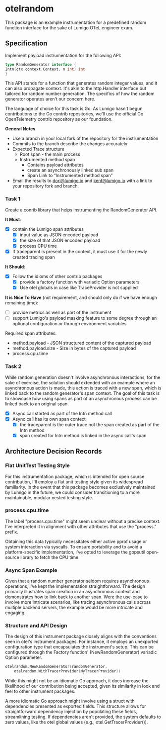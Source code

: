 # otelrandom

This package is an example instrumentation for a predefined random function interface
for the sake of Lumigo OTeL engineer exam.

## Specification

Implement payload instrumentation for the following API:

```go
type RandomGenerator interface {
Intn(ctx context.Context, n int) int
}
```

This API stands for a function that generates random integer values, and it can also propagate context.
It's akin to the http.Handler interface but tailored for random number generation.
The specifics of how the random generator operates aren't our concern here.

The language of choice for this task is Go.
As Lumigo hasn't begun contributions to the Go contrib repositories,
we'll use the official Go OpenTelemetry contrib repository as our foundation.

**General Notes**

- Use a branch in your local fork of the repository for the instrumentation
- Commits to the branch describe the changes accurately
- Expected Trace structure
    - Root span - the main process
    - Instrumented method span
        - Contains payload attributes
        - create an asynchronously linked sub span
        - Span Link to “Instrumented method span”
- Email the results to dori@lumigo.io and kenf@lumigo.io with a link to your repository fork and branch.

### Task 1

Create a conrib library that helps instrumenting the RandomGenerator API.

**It Must**:

- [x] contain the Lumigo span attributes
    - [x] input value as JSON encoded payload
    - [x] the size of that JSON encoded payload
    - [x] process CPU time
- [x] If traceparent is present in the context, it must use it for the newly created tracing span

**It Should**:

- [x] Follow the idioms of other contrib packages
    - [x] provide a factory function with variadic Option parameters
    - [x] Use otel globals in case like TraceProvider is not supplied

**It is Nice To Have** (not requirement, and should only do if we have enough remaining time):

- [ ] provide metrics as well as part of the instrument
- [ ] support Lumigo's payload masking feature
  to some degree through an optional configuration
  or through environment variables

Required span attributes:

- method.payload - JSON structured content of the captured payload
- method.payload.size - Size in bytes of the captured payload
- process.cpu.time

### Task 2

While random generation doesn't involve asynchronous interactions, for the sake of exercise,
the solution should extended with an example where an asynchronous action is made,
this action is traced with a new span, which is linked back to the random generator's span context.
The goal of this task is to showcase how using spans as part of an asynchronous process can be linked back to an
original span.

- [x] Async call started as part of the Intn method call
- [x] Async call has its own span context
    - [x] the traceparent is the outer trace not the span created as part of the Intn method
    - [x] span created for Intn method is linked in the async call's span

## Architecture Decision Records

### Flat UnitTest Testing Style

For this instrumentation package, which is intended for open source contribution,
I'll employ a flat unit testing style given its widespread familiarity.
In the event that this package becomes exclusively maintained by Lumigo in the future,
we could consider transitioning to a more maintainable, modular nested testing style.

### process.cpu.time

The label "process.cpu.time" might seem unclear without a precise context.
I've interpreted it in alignment with other attributes that use the "process." prefix.

Obtaining this data typically necessitates either active pprof usage or system interaction via syscalls.
To ensure portability and to avoid a platform-specific implementation,
I've opted to leverage the gopsutil open-source library to fetch the CPU time.

### Async Span Example

Given that a random number generator seldom requires asynchronous operations,
I've kept the implementation straightforward.
The design primarily illustrates span creation in an asynchronous context
and demonstrates how to link back to another span.
Were the use-case to involve more intricate scenarios,
like tracing asynchronous calls across multiple backend servers,
the example would be more intricate and engaging.

### Structure and API Design

The design of this instrument package closely aligns with the conventions seen in otel's instrument packages.
For instance, it employs an unexported configuration type that encapsulates the instrument's setup.
This can be configured through the Factory function' (NewRandomGenerator) variadic Option parameter.

```go
otelrandom.NewRandomGenerator(randomGenerator,
    otelrandom.WithTracerProvider(MyTracerProvider))
```

While this might not be an idiomatic Go approach, it does increase the likelihood of our contribution being accepted,
given its similarity in look and feel to other instrument packages.

A more idiomatic Go approach might involve using a struct with dependencies presented as exported fields.
This structure allows for straightforward dependency injection by populating these fields, streamlining testing.
If dependencies aren't provided, the system defaults to zero values,
like the otel global values (e.g., otel.GetTracerProvider()).
